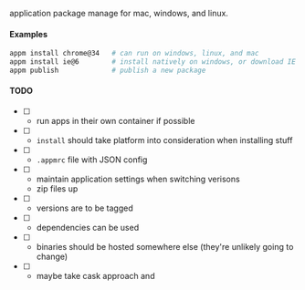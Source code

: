 application package manage for mac, windows, and linux.

#### Examples

```bash
appm install chrome@34   # can run on windows, linux, and mac
appm install ie@6        # install natively on windows, or download IE vm
appm publish             # publish a new package
```


#### TODO

- [ ] - run apps in their own container if possible
- [ ] - `install` should take platform into consideration when installing stuff
- [ ] - `.appmrc` file with JSON config
- [ ] - maintain application settings when switching verisons
  - zip files up
- [ ] - versions are to be tagged
- [ ] - dependencies can be used
- [ ] - binaries should be hosted somewhere else (they're unlikely going to change)
- [ ] - maybe take cask approach and 
